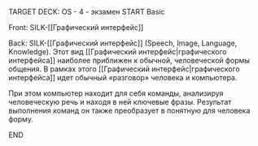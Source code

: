 TARGET DECK: OS - 4 - экзамен
START
Basic

Front: SILK-[[Графический интерфейс]]

Back: SILK-[[Графический интерфейс]] (Speech, Image, Language, Knowledge). Этот вид [[Графический интерфейс|графического интерфейса]] наиболее приближен к обычной, человеческой формы общения. В рамках этого [[Графический интерфейс|графического интерфейса]] идет обычный «разговор» человека и компьютера. 

При этом компьютер находит для себя команды, анализируя человеческую речь и находя в ней ключевые фразы. Результат выполнения команд он также преобразует в понятную для человека форму.
<!--ID: 1663705565719-->
END
